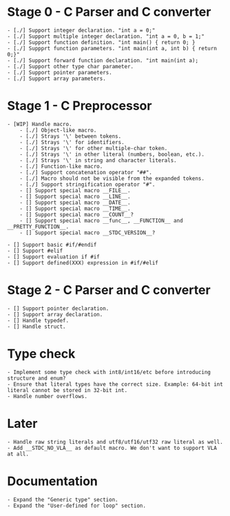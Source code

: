 
# Stage 0 - C Parser and C converter
  
    - [./] Support integer declaration. "int a = 0;"
    - [./] Support multiple integer declaration. "int a = 0, b = 1;"
    - [./] Support function definition. "int main() { return 0; }
    - [./] Suppprt function parameters. "int main(int a, int b) { return 0;}"
    - [./] Support forward function declaration. "int main(int a);
    - [./] Support other type char parameter.
    - [./] Support pointer parameters.
    - [./] Support array parameters.
    
# Stage 1 - C Preprocessor

    - [WIP] Handle macro.
        - [./] Object-like macro.
        - [./] Strays '\' between tokens.
        - [./] Strays '\' for identifiers.
        - [./] Strays '\' for other multiple-char token.
        - [./] Strays '\' in other literal (numbers, boolean, etc.).
        - [./] Strays '\' in string and character literals.
        - [./] Function-like macro.
        - [./] Support concatenation operator "##".
        - [./] Macro should not be visible from the expanded tokens.
        - [./] Support stringification operator "#".
        - [] Support special macro __FILE__.
        - [] Support special macro __LINE__.
        - [] Support special macro __DATE__.
        - [] Support special macro __TIME__.
        - [] Support special macro __COUNT__?
        - [] Support special macro __func__, __FUNCTION__ and __PRETTY_FUNCTION__.
        - [] Support special macro __STDC_VERSION__?

    - [] Support basic #if/#endif
    - [] Support #elif
    - [] Support evaluation if #if
    - [] Support defined(XXX) expression in #if/#elif
    
# Stage 2 - C Parser and C converter

    - [] Support pointer declaration.
    - [] Support array declaration.
    - [] Handle typedef.
    - [] Handle struct.
    
# Type check

    - Implement some type check with int8/int16/etc before introducing structure and enum?
    - Ensure that literal types have the correct size. Example: 64-bit int literal cannot be stored in 32-bit int.
    - Handle number overflows.
    
# Later
    - Handle raw string literals and utf8/utf16/utf32 raw literal as well.
    - Add __STDC_NO_VLA__ as default macro. We don't want to support VLA at all.
    
# Documentation
    - Expand the "Generic type" section.
    - Expand the "User-defined for loop" section.